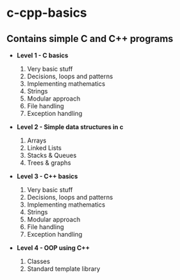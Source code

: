 # c-cpp-basics

## Contains simple C and C++ programs

* **Level 1 - C basics**
	1. Very basic stuff
	2. Decisions, loops and patterns
	3. Implementing mathematics
	4. Strings
	5. Modular approach
	6. File handling
	7. Exception handling

* **Level 2 - Simple data structures in c**
	1. Arrays
	2. Linked Lists
	3. Stacks & Queues
	4. Trees & graphs

* **Level 3 - C++ basics**
	1. Very basic stuff
	2. Decisions, loops and patterns
	3. Implementing mathematics
	4. Strings
	5. Modular approach
	6. File handling
	7. Exception handling

* **Level 4 - OOP using C++**
	1. Classes
	2. Standard template library

